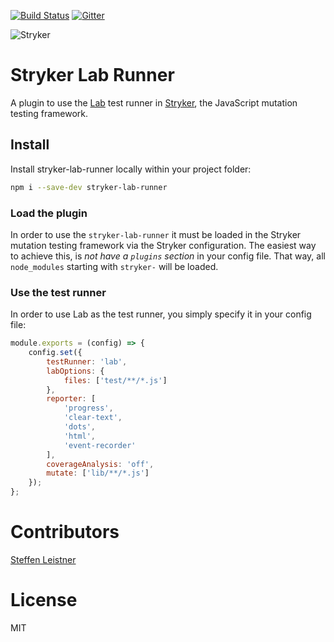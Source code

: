 [![Build Status](https://travis-ci.org/sleistner/stryker-lab-runner.svg?branch=master)](https://travis-ci.org/sleistner/stryker-lab-runner)
[![Gitter](https://badges.gitter.im/stryker-mutator/stryker.svg)](https://gitter.im/stryker-mutator/stryker?utm_source=badge&utm_medium=badge&utm_campaign=pr-badge)

![Stryker](https://github.com/stryker-mutator/stryker/raw/master/stryker-80x80.png)

# Stryker Lab Runner
A plugin to use the [Lab](https://github.com/hapijs/lab) test runner in [Stryker](http://stryker-mutator.github.io), the JavaScript mutation testing framework.

## Install

Install stryker-lab-runner locally within your project folder:

```bash
npm i --save-dev stryker-lab-runner
```

### Load the plugin

In order to use the `stryker-lab-runner` it must be loaded in the Stryker mutation testing framework via the Stryker configuration.
The easiest way to achieve this, is *not have a `plugins` section* in your config file. That way, all `node_modules` starting with `stryker-` will be loaded.

### Use the test runner

In order to use Lab as the test runner, you simply specify it in your config file:

```js
module.exports = (config) => {
    config.set({
        testRunner: 'lab',
        labOptions: {
            files: ['test/**/*.js']
        },
        reporter: [
            'progress',
            'clear-text',
            'dots',
            'html',
            'event-recorder'
        ],
        coverageAnalysis: 'off',
        mutate: ['lib/**/*.js']
    });
};
```

# Contributors

[Steffen Leistner](https://github.com/sleistner)

# License

MIT
